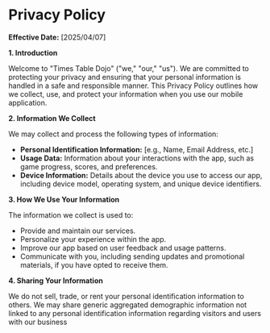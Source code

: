 # Privacy Policy

**Effective Date:** [2025/04/07]

**1. Introduction**

Welcome to "Times Table Dojo" ("we," "our," "us"). We are committed to protecting your privacy and ensuring that your personal information is handled in a safe and responsible manner. This Privacy Policy outlines how we collect, use, and protect your information when you use our mobile application.

**2. Information We Collect**

We may collect and process the following types of information:

- **Personal Identification Information:** [e.g., Name, Email Address, etc.]
- **Usage Data:** Information about your interactions with the app, such as game progress, scores, and preferences.
- **Device Information:** Details about the device you use to access our app, including device model, operating system, and unique device identifiers.

**3. How We Use Your Information**

The information we collect is used to:

- Provide and maintain our services.
- Personalize your experience within the app.
- Improve our app based on user feedback and usage patterns.
- Communicate with you, including sending updates and promotional materials, if you have opted to receive them.

**4. Sharing Your Information**

We do not sell, trade, or rent your personal identification information to others. We may share generic aggregated demographic information not linked to any personal identification information regarding visitors and users with our business 
